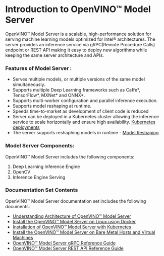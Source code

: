 # Introduction to OpenVINO™ Model Server

OpenVINO™ Model Server is a scalable, high-performance solution for serving machine learning models optimized for Intel® architectures. The server provides an inference service via gRPC(Remote Procedure Calls) endpoint or REST API  making it easy to deploy new algorithms while keeping the same server architecture and APIs.

### Features of Model Server :

* Serves multiple models, or multiple versions of the same model simultaneously.
* Supports multiple Deep Learning frameworks such as Caffe*, TensorFlow*, MXNet* and ONNX*.
* Supports multi-worker configuration and parallel inference execution.
* Supports model reshaping at runtime.
* Speeds time-to-market as development of client code is reduced
* Server can be deployed in a Kubernetes cluster allowing the inference service to scale horizontally and ensure high availability. [Kubernetes deployments](../deploy)
* The server supports reshaphing models in runtime - [Model Reshaping](./ShapeAndBatchSize.md)

### Model Server Components:
OpenVINO™ Model Server includes the following components:

1. Deep Learning Inference Engine
2. OpenCV 
3. Inference Engine Serving 

### Documentation Set Contents
OpenVINO™ Model Server documentation set includes the following documents:

- [Understanding Architecture of OpenVINO™ Model Server](./Architecture.md)
- [Install the OpenVINO™ Model Server on Linux using Docker](./InstallationsLinuxDocker.md)
- [Installation of OpenVINO™ Model Server with Kubernetes](./InstallationsKubernetes.md)
- [Install the  OpenVINO™ Model Server on Bare Metal Hosts and Virtual Machines](./InstallationsModelServerVMAndBareMetal.md)
- [OpenVINO™ Model Server gRPC Reference Guide](./ModelServerGRPCAPI.md)
- [OpenVINO™ Model Server REST API Reference Guide](./ModelServerRESTAPI.md)



